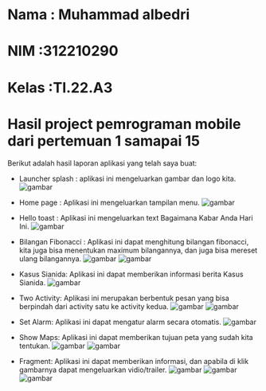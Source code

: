 # Nama      : Muhammad albedri
# NIM       :312210290
# Kelas     :TI.22.A3

# Hasil project pemrograman mobile dari pertemuan 1 samapai 15

Berikut adalah hasil laporan aplikasi yang telah saya buat:
* Launcher splash : aplikasi ini mengeluarkan gambar dan logo kita.
![gambar](img/1.jpg)

* Home page : Aplikasi ini mengeluarkan tampilan menu.
![gambar](img/2.jpg)

* Hello toast : Aplikasi ini mengeluarkan text Bagaimana Kabar Anda Hari Ini.
![gambar](img/3.jpg)

* Bilangan Fibonacci : Aplikasi ini dapat menghitung bilangan fibonacci, kita juga bisa menentukan maximum bilangannya, dan juga bisa mereset ulang bilangannya.
![gambar](img/4.jpg)
![gambar](img/5.jpg)

* Kasus Sianida: Aplikasi ini dapat memberikan informasi berita Kasus Sianida.
![gambar](img/6.jpg)

* Two Activity: Aplikasi ini merupakan berbentuk pesan yang bisa berpindah dari activity satu ke activity kedua.
![gambar](img/7.jpg)
![gambar](img/8.jpg)

* Set Alarm: Aplikasi ini dapat mengatur alarm secara otomatis.
![gambar](img/9.jpg)

* Show Maps: Aplikasi ini dapat memberikan tujuan peta yang sudah kita tentukan.
![gambar](img/10.jpg)
![gambar](img/11.jpg)

* Fragment: Aplikasi ini dapat memberikan informasi, dan apabila di klik gambarnya dapat mengeluarkan vidio/trailer.
![gambar](img/12.jpg)
![gambar](img/13.jpg)
![gambar](img/14.jpg)